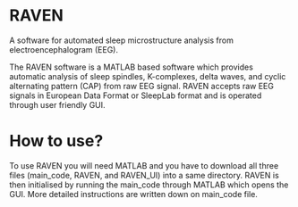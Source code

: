 # RAVEN

A software for automated sleep microstructure analysis from electroencephalogram (EEG).

The RAVEN software is a MATLAB based software which provides automatic analysis of sleep spindles, K-complexes, delta waves, and cyclic alternating pattern (CAP) from raw EEG signal. 
RAVEN accepts raw EEG signals in European Data Format or SleepLab format and is operated through user friendly GUI.

# How to use?
To use RAVEN you will need MATLAB and you have to download all three files (main_code, RAVEN, and RAVEN_UI) into a same directory. RAVEN is then initialised by running the main_code through MATLAB which opens the GUI. 
More detailed instructions are written down on main_code file.
